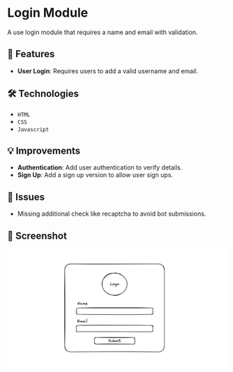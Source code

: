 # Login Module
 
A use login module that requires a name and email with validation.

## 🚀 Features

- **User Login**: Requires users to add a valid username and email.

## 🛠️ Technologies

- `HTML`
- `CSS`
- `Javascript`

## 💡 Improvements

- **Authentication**: Add user authentication to verify details.
- **Sign Up**: Add a sign up version to allow user sign ups.

## 🐞 Issues

- Missing additional check like recaptcha to avoid bot submissions.

## 📸 Screenshot

![Login page](./img/login_page_wireframe.png)
